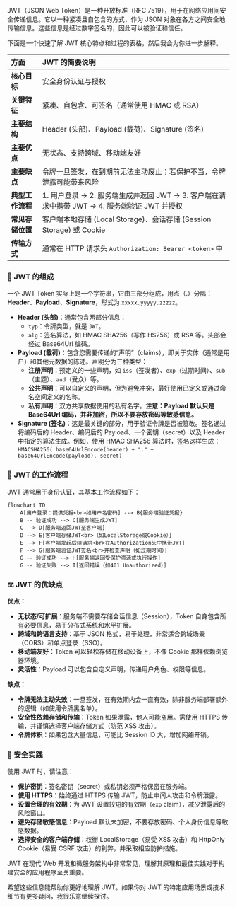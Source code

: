 JWT（JSON Web Token）是一种开放标准（RFC 7519），用于在网络应用间安全传递信息。它以一种紧凑且自包含的方式，作为 JSON 对象在各方之间安全地传输信息。这些信息是经过数字签名的，因此可以被验证和信任。

下面是一个快速了解 JWT 核心特点和过程的表格，然后我会为你进一步解释。

| 方面                 | JWT 的简要说明                                                                                              |
| :------------------- | :--------------------------------------------------------------------------------------------------------- |
| **核心目标**         | 安全身份认证与授权                                                                        |
| **关键特征**         | 紧凑、自包含、可签名（通常使用 HMAC 或 RSA）                                 |
| **主要结构**         | Header (头部)、Payload (载荷)、Signature (签名)                                      |
| **主要优点**         | 无状态、支持跨域、移动端友好                                                  |
| **主要缺点**         | 令牌一旦签发，在到期前无法主动废止；若保护不当，令牌泄露可能带来风险                                 |
| **典型工作流程**     | 1. 用户登录 → 2. 服务端生成并返回 JWT → 3. 客户端在请求中携带 JWT → 4. 服务端验证 JWT 并授权             |
| **常见存储位置**     | 客户端本地存储 (Local Storage)、会话存储 (Session Storage) 或 Cookie                                      |
| **传输方式**         | 通常在 HTTP 请求头 `Authorization: Bearer <token>` 中                                          |

### 📝 JWT 的组成

一个 JWT Token 实际上是一个字符串，它由三部分组成，用点（.）分隔：**Header**、**Payload**、**Signature**，形式为 `xxxxx.yyyyy.zzzzz`。

*   **Header (头部)**：通常包含两部分信息：
    *   `typ`：令牌类型，就是 `JWT`。
    *   `alg`：签名算法，如 HMAC SHA256（写作 HS256）或 RSA 等。头部会经过 Base64Url 编码。
*   **Payload (载荷)**：包含您需要传递的“声明”（claims），即关于实体（通常是用户）和其他元数据的陈述。声明分为三种类型：
    *   **注册声明**：预定义的一些声明，如 `iss`（签发者）、`exp`（过期时间）、`sub`（主题）、`aud`（受众）等。
    *   **公共声明**：可以自定义的声明，但为避免冲突，最好使用已定义或通过命名空间定义的名称。
    *   **私有声明**：双方共享数据使用的私有名字。**注意：Payload 默认只是 Base64Url 编码，并非加密，所以不要存放密码等敏感信息。**
*   **Signature (签名)**：这是最关键的部分，用于验证令牌是否被篡改。签名通过将编码后的 Header、编码后的 Payload、一个密钥（secret）以及 Header 中指定的算法生成。例如，使用 HMAC SHA256 算法时，签名这样生成：
    `HMACSHA256( base64UrlEncode(header) + "." + base64UrlEncode(payload), secret)`

### 🔄 JWT 的工作流程

JWT 通常用于身份认证，其基本工作流程如下：

```mermaid
flowchart TD
    A[用户登录：提供凭据<br>如用户名密码] --> B{服务端验证凭据}
    B -- 验证成功 --> C[服务端生成JWT]
    C --> D[服务端返回JWT至客户端]
    D --> E[客户端存储JWT<br>（如LocalStorage或Cookie）]
    E --> F[客户端发起后续请求<br>在Authorization头中携带JWT]
    F --> G{服务端验证JWT签名<br>并检查声明（如过期时间）}
    G -- 验证成功 --> H[服务端返回受保护资源或执行操作]
    G -- 验证失败 --> I[返回错误（如401 Unauthorized）]
```

### ⚖️ JWT 的优缺点

**优点：**
*   **无状态/可扩展**：服务端不需要存储会话信息（Session），Token 自身包含所有必要信息，易于分布式系统和水平扩展。
*   **跨域和跨语言支持**：基于 JSON 格式，易于处理，非常适合跨域场景（CORS）和单点登录（SSO）。
*   **移动端友好**：Token 可以轻松存储在移动设备上，不像 Cookie 那样依赖浏览器环境。
*   **灵活性**：Payload 可以包含自定义声明，传递用户角色、权限等信息。

**缺点：**
*   **令牌无法主动失效**：一旦签发，在有效期内会一直有效，除非服务端部署额外的逻辑（如使用令牌黑名单）。
*   **安全性依赖存储和传输**：Token 如果泄露，他人可能盗用。需使用 HTTPS 传输，并谨慎选择客户端存储方式（防范 XSS 攻击）。
*   **令牌体积**：如果包含大量信息，可能比 Session ID 大，增加网络开销。

### 🔐 安全实践

使用 JWT 时，请注意：
*   **保护密钥**：签名密钥（secret）或私钥必须严格保密在服务端。
*   **使用 HTTPS**：始终通过 HTTPS 传输 JWT，防止中间人攻击和令牌泄露。
*   **设置合理的有效期**：为 JWT 设置较短的有效期（`exp` claim），减少泄露后的风险窗口。
*   **避免存储敏感信息**：Payload 默认未加密，不要存放密码、个人身份信息等敏感数据。
*   **选择安全的客户端存储**：权衡 LocalStorage（易受 XSS 攻击）和 HttpOnly Cookie（易受 CSRF 攻击）的利弊，并采取相应防护措施。

JWT 在现代 Web 开发和微服务架构中非常常见，理解其原理和最佳实践对于构建安全的应用程序至关重要。

希望这些信息能帮助你更好地理解 JWT。如果你对 JWT 的特定应用场景或技术细节有更多疑问，我很乐意继续探讨。
